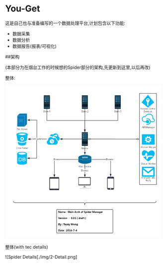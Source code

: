 # You-Get

这是自己也与准备编写的一个数据处理平台,计划包含以下功能:

+ 数据采集
+ 数据分析
+ 数据报告(报表/可视化)

##架构


(本部分为在烟台工作的时候想的Spider部分的架构,先更新到这里,以后再改)

整体:

![Spider总体](./img/1-Arch.png)

整体(with tec details)

![Spider Details[./img/2-Detail.png]



